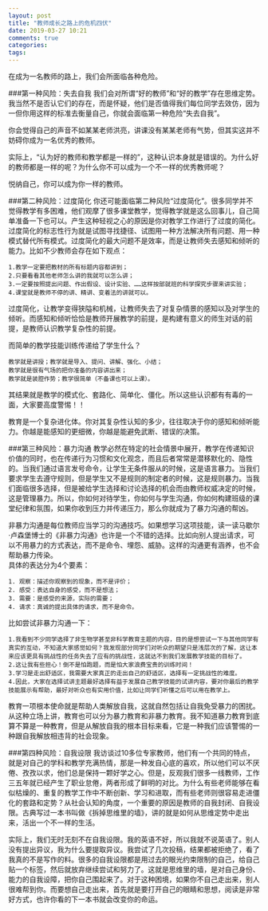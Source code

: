 ```yaml
---
layout: post
title: "教师成长之路上的危机四伏"
date: 2019-03-27 10:21
comments: true
categories: 
tags: 
---
```

在成为一名教师的路上，我们会所面临各种危险。  


###第一种风险：失去自我
我们会对所谓“好的教师”和“好的教学”存在思维定势。我当然不是否认它们的存在，而是怀疑，他们是否值得我们每位同学去效仿，因为一但你用这样的标准去衡量自己，你就会面临第一种危险“失去自我”。  

你会觉得自己的声音不如某某老师洪亮，讲课没有某某老师有气势，但其实这并不妨碍你成为一名优秀的教师。  

实际上，“认为好的教师和教学都是一样的”，这种认识本身就是错误的。为什么好的教师都是一样的呢？为什么你不可以成为一个不一样的优秀教师呢？  

悦纳自己，你可以成为你一样的教师。

###第二种风险：过度简化
你还可能面临第二种风险“过度简化”。很多同学并不觉得教学有多困难，他们观摩了很多课堂教学，觉得教学就是这么回事儿，自己简单准备一下也可以。产生这种轻视之心的原因是你对教学工作进行了过度的简化。过度简化的标志性行为就是试图寻找捷径、试图用一种方法解决所有问题、用一种模式替代所有模式。过度简化的最大问题不是效率，而是让教师失去感知和倾听的能力。比如不少教师会存在如下观点：

    1.教学一定要把教材的所有标题内容都讲到；
    2.只要看看其他老师怎么讲的我就可以怎么讲；
    3.一定要按照提出问题、作出假设、设计实验、……这样按部就班的科学探究步骤来讲实验；
    4.课堂就是教师不停的讲、精讲、变着法的讲就可以。

过度简化，让教学变得狭隘和机械，让教师失去了对复杂情景的感知以及对学生的倾听。而感知和倾听恰恰是教师开展教学的前提，是构建有意义的师生对话的前提，是教师认识教学复杂性的前提。  

而简单的教学技能训练传递给了学生什么？  

    教学就是讲授；教学就是导入、提问、讲解、强化、小结；
    教学就是很有气场的把你准备的内容讲出来；
    教学就是装腔作势；教学很简单（不备课也可以上课）。

其结果就是教学的模式化、套路化、简单化、僵化。所以这些认识都有有毒的一面，大家要高度警惕！！  

教育是一个复杂进化体。你对其复杂性认知的多少，往往取决于你的感知和倾听能力。你越是能感知的更细微，你越是能避免武断、错误的决策。     

###第三种风险：暴力沟通
教学必然在特定的社会情景中展开，教学在传递知识价值的同时，也在传递行为习惯和文化观念，而且后者常常是潜移默化的、隐性的。当我们通过语言发号命令，让学生无条件服从的时候，这是语言暴力。当我们要求学生去遵守规则，但是学生又不是规则的制定者的时候，这是规则暴力。当我们面临很多选择，但是被给学生选择和讨论选择的机会而由教师权威决定的时候，这是管理暴力。所以，你如何对待学生，你如何与学生沟通，你如何构建班级的课堂纪律和氛围，如果你收到压力并传递压力，那么你就成为了暴力沟通的帮凶。  

非暴力沟通是每位教师应当学习的沟通技巧。如果想学习这项技能，读一读马歇尔·卢森堡博士的《非暴力沟通》也许是一个不错的选择。比如向别人提出请求，可以不用暴力的方式表达，而不是命令、埋怨、威胁。这样的沟通更有涵养，也不会帮助暴力传染。  
具体的表达分为4个要素：  

    1. 观察：描述你观察到的现象，而不是评价；
    2. 感受：表达自身的感受，而不是想法；
    3. 需要：是感受的来源，实际的需要； 
    4. 请求：真诚的提出具体的请求，而不是命令。  

比如尝试非暴力沟通一下：  

    1.我看到不少同学选择了非生物学甚至非科学教育主题的内容，目的是想尝试一下与其他同学有真实的互动，不知道大家感觉如何？我发现部分同学们对听众的期望只是浅层次的了解，这让本来应该更具有挑战性的任务失去了应有的挑战性，这就达不到我们发展教学技能的目标了。
    2.这让我有些担心！倒不是怕跑题，而是怕大家浪费宝贵的训练时间！
    3.学习是走出舒适区，我需要大家真正的走出自己的舒适区，选择有一定挑战性的难度。  
    4.因此，大家在选择试讲主题最好选择有益于发展自己教学技能的试讲内容，要对你最后的教学技能展示有帮助，最好对听众也有实用价值，比如让同学们听懂之后可以用在教学上。

教育一项根本使命就是帮助人类解放自我，这就自然包括让自我免受暴力的困扰。从这种立场上讲，教育也可以分为暴力教育和非暴力教育。我不知道暴力教育到底算不算是一种教育，但是从解放自我的根本目标来看，它是一种我们应该警惕的一种跟自我解放相违背的社会现象。  

###第四种风险：自我设限
我访谈过10多位专家教师，他们有一个共同的特点，就是对自己的学科和教学充满热情，那是一种发自心底的喜欢，所以他们可以不厌倦、孜孜以求，他们总是保持一颗好学之心。但是，反观我们很多一线教师，工作三五年就已经产生了职业怠倦，两者形成了鲜明的对比。为什么有些老师能够在看似枯燥的、重复的教学工作中不断创新、学习和进取，而有些老师则很容易走进僵化的套路和定势？从社会认知的角度，一个重要的原因是教师的自我封闭、自我设限。古典写过一本书叫做《拆掉思维里的墙》，讲的就是如何从思维定势中走出来，活出一个不一样的生活。  

实际上，我们无时无刻不在自我设限。我的英语不好，所以我就不说英语了。别人没有提出异议，我为什么要提取异议。我尝试了几次投稿，结果都被拒绝了，看了我真的不是写作的料。很多的自我设限都是用过去的眼光约束限制的自己，给自己贴一个标签，然后就放弃继续尝试和努力了。这就是思维里的墙，是对自己身份、能力的自我设障，把你自己围起来了。对于这种困境，如果你不自己走出来，别人很难帮到你。而要想自己走出来，首先就是要打开自己的眼睛和思想，阅读是非常好方式，也许你看的下一本书就会改变你的命运。  

